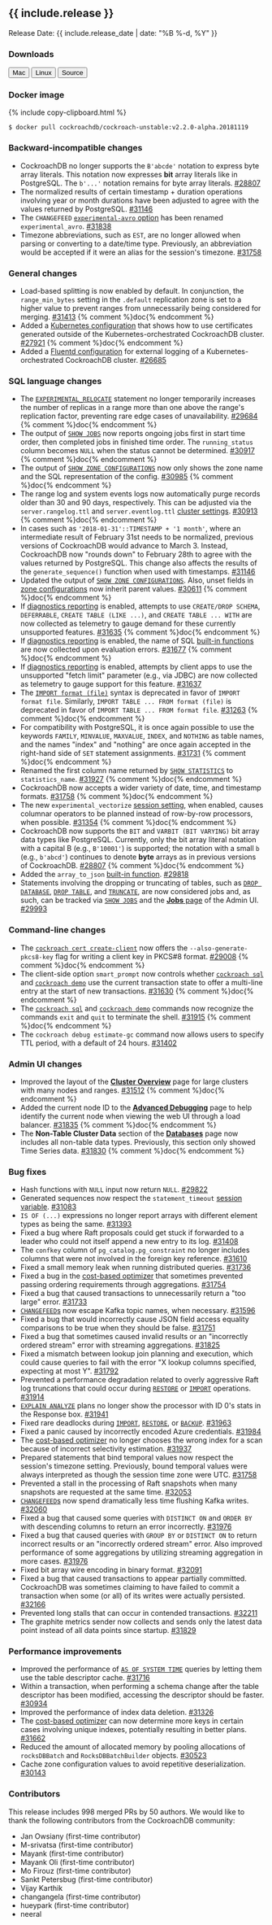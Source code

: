 <h2 id="{{ include.release | slugify }}">{{ include.release }}</h2>

Release Date: {{ include.release_date | date: "%B %-d, %Y" }}

<h3 id="v2-2-0-alpha-20181119-downloads">Downloads</h3>

<div id="os-tabs" class="clearfix os-tabs_button-outline-primary">
    <a href="https://binaries.cockroachdb.com/cockroach-v2.2.0-alpha.20181119.darwin-10.9-amd64.tgz"><button id="mac" data-eventcategory="mac-binary-release-notes">Mac</button></a>
    <a href="https://binaries.cockroachdb.com/cockroach-v2.2.0-alpha.20181119.linux-amd64.tgz"><button id="linux" data-eventcategory="linux-binary-release-notes">Linux</button></a>
    <a href="https://binaries.cockroachdb.com/cockroach-v2.2.0-alpha.20181119.src.tgz"><button id="source" data-eventcategory="source-release-notes">Source</button></a>
</div>

<h3 id="v2-2-0-alpha-20181119-docker-image">Docker image</h3>

{% include copy-clipboard.html %}
~~~shell
$ docker pull cockroachdb/cockroach-unstable:v2.2.0-alpha.20181119
~~~

<h3 id="v2-2-0-alpha-20181119-backward-incompatible-changes">Backward-incompatible changes</h3>

- CockroachDB no longer supports the `B'abcde'` notation to express byte array literals. This notation now expresses **bit** array literals like in PostgreSQL. The `b'...'` notation remains for byte array literals. [#28807][#28807]
- The normalized results of certain timestamp + duration operations involving year or month durations have been adjusted to agree with the values returned by PostgreSQL. [#31146][#31146]
- The `CHANGEFEED` [`experimental-avro` option](https://www.cockroachlabs.com/docs/v19.1/create-changefeed#options) has been renamed `experimental_avro`. [#31838][#31838]
- Timezone abbreviations, such as `EST`, are no longer allowed when parsing or converting to a date/time type. Previously, an abbreviation would be accepted if it were an alias for the session's timezone. [#31758][#31758]

<h3 id="v2-2-0-alpha-20181119-general-changes">General changes</h3>

- Load-based splitting is now enabled by default. In conjunction, the `range_min_bytes` setting in the `.default` replication zone is set to a higher value to prevent ranges from unnecessarily being considered for merging. [#31413][#31413] {% comment %}doc{% endcomment %}
- Added a [Kubernetes configuration](https://github.com/cockroachdb/cockroach/tree/master/cloud/kubernetes/bring-your-own-certs) that shows how to use certificates generated outside of the Kubernetes-orchestrated CockroachDB cluster. [#27921][#27921] {% comment %}doc{% endcomment %}
- Added a [Fluentd configuration](https://github.com/cockroachdb/cockroach/blob/master/cloud/kubernetes/fluentd-configmap.yml) for external logging of a Kubernetes-orchestrated CockroachDB cluster. [#26685](https://github.com/cockroachdb/cockroach/pull/26685)

<h3 id="v2-2-0-alpha-20181119-sql-language-changes">SQL language changes</h3>

- The [`EXPERIMENTAL_RELOCATE`](https://www.cockroachlabs.com/docs/v19.1/experimental-features) statement no longer temporarily increases the number of replicas in a range more than one above the range's replication factor, preventing rare edge cases of unavailability. [#29684][#29684] {% comment %}doc{% endcomment %}
- The output of [`SHOW JOBS`](https://www.cockroachlabs.com/docs/v19.1/show-jobs) now reports ongoing jobs first in start time order, then completed jobs in finished time order. The `running_status` column becomes `NULL` when the status cannot be determined. [#30917][#30917] {% comment %}doc{% endcomment %}
- The output of [`SHOW ZONE CONFIGURATIONS`](https://www.cockroachlabs.com/docs/v19.1/show-zone-configurations) now only shows the zone name and the SQL representation of the config. [#30985][#30985] {% comment %}doc{% endcomment %}
- The range log and system events logs now automatically purge records older than 30 and 90 days, respectively. This can be adjusted via the `server.rangelog.ttl` and `server.eventlog.ttl` [cluster settings](https://www.cockroachlabs.com/docs/v19.1/cluster-settings). [#30913][#30913] {% comment %}doc{% endcomment %}
- In cases such as `'2018-01-31'::TIMESTAMP + '1 month'`, where an intermediate result of February 31st needs to be normalized, previous versions of CockroachDB would advance to March 3. Instead, CockroachDB now "rounds down" to February 28th to agree with the values returned by PostgreSQL. This change also affects the results of the `generate_sequence()` function when used with timestamps. [#31146][#31146]
- Updated the output of [`SHOW ZONE CONFIGURATIONS`](https://www.cockroachlabs.com/docs/v19.1/show-zone-configurations). Also, unset fields in [zone configurations](https://www.cockroachlabs.com/docs/v19.1/configure-replication-zones) now inherit parent values. [#30611][#30611] {% comment %}doc{% endcomment %}
- If [diagnostics reporting](https://www.cockroachlabs.com/docs/v19.1/diagnostics-reporting) is enabled, attempts to use `CREATE/DROP SCHEMA`, `DEFERRABLE`, `CREATE TABLE (LIKE ...)`, and `CREATE TABLE ... WITH` are now collected as telemetry to gauge demand for these currently unsupported features. [#31635][#31635] {% comment %}doc{% endcomment %}
- If [diagnostics reporting](https://www.cockroachlabs.com/docs/v19.1/diagnostics-reporting) is enabled, the name of SQL [built-in functions](https://www.cockroachlabs.com/docs/v2.1/functions-and-operators) are now collected upon evaluation errors. [#31677][#31677] {% comment %}doc{% endcomment %}
- If [diagnostics reporting](https://www.cockroachlabs.com/docs/v19.1/diagnostics-reporting) is enabled, attempts by client apps to use the unsupported "fetch limit" parameter (e.g., via JDBC) are now collected as telemetry to gauge support for this feature. [#31637][#31637]
- The [`IMPORT format (file)`](https://www.cockroachlabs.com/docs/v19.1/import) syntax is deprecated in favor of `IMPORT format file`. Similarly, `IMPORT TABLE ... FROM format (file)` is deprecated in favor of `IMPORT TABLE ... FROM format file`. [#31263][#31263] {% comment %}doc{% endcomment %}
- For compatibility with PostgreSQL, it is once again possible to use the keywords `FAMILY`, `MINVALUE`, `MAXVALUE`, `INDEX`, and `NOTHING` as table names, and the names "index" and "nothing" are once again accepted in the right-hand side of `SET` statement assignments. [#31731][#31731] {% comment %}doc{% endcomment %}
- Renamed the first column name returned by [`SHOW STATISTICS`](https://www.cockroachlabs.com/docs/v19.1/show-statistics) to `statistics_name`. [#31927][#31927] {% comment %}doc{% endcomment %}
- CockroachDB now accepts a wider variety of date, time, and timestamp formats. [#31758][#31758] {% comment %}doc{% endcomment %}
- The new `experimental_vectorize` [session setting](https://www.cockroachlabs.com/docs/v19.1/set-vars), when enabled, causes columnar operators to be planned instead of row-by-row processors, when possible. [#31354][#31354] {% comment %}doc{% endcomment %}
- CockroachDB now supports the `BIT` and `VARBIT (BIT VARYING)` bit array data types like PostgreSQL. Currently, only the bit array literal notation with a capital B (e.g., `B'10001'`) is supported; the notation with a small `b` (e.g., `b'abcd'`) continues to denote **byte** arrays as in previous versions of CockroachDB. [#28807][#28807] {% comment %}doc{% endcomment %}
- Added the `array_to_json` [built-in function](https://www.cockroachlabs.com/docs/v19.1/functions-and-operators). [#29818][#29818]
- Statements involving the dropping or truncating of tables, such as [`DROP DATABASE`](https://www.cockroachlabs.com/docs/v19.1/drop-database), [`DROP TABLE`](https://www.cockroachlabs.com/docs/v19.1/drop-table), and [`TRUNCATE`](../v19.1/truncate.html), are now considered jobs and, as such, can be tracked via [`SHOW JOBS`](https://www.cockroachlabs.com/docs/v19.1/show-jobs) and the [**Jobs** page](../v19.1/admin-ui-jobs-page.html) of the Admin UI. [#29993][#29993]

<h3 id="v2-2-0-alpha-20181119-command-line-changes">Command-line changes</h3>

- The [`cockroach cert create-client`](https://www.cockroachlabs.com/docs/v19.1/create-security-certificates) now offers the `--also-generate-pkcs8-key` flag for writing a client key in PKCS#8 format. [#29008][#29008] {% comment %}doc{% endcomment %}
- The client-side option `smart_prompt` now controls whether [`cockroach sql`](https://www.cockroachlabs.com/docs/v19.1/use-the-built-in-sql-client) and [`cockroach demo`](https://www.cockroachlabs.com/docs/v19.1/cockroach-demo) use the current transaction state to offer a multi-line entry at the start of new transactions. [#31630][#31630] {% comment %}doc{% endcomment %}
- The [`cockroach sql`](https://www.cockroachlabs.com/docs/v19.1/use-the-built-in-sql-client) and [`cockroach demo`](https://www.cockroachlabs.com/docs/v19.1/cockroach-demo) commands now recognize the commands `exit` and `quit` to terminate the shell. [#31915][#31915] {% comment %}doc{% endcomment %}
- The `cockroach debug estimate-gc` command now allows users to specify TTL period, with a default of 24 hours. [#31402][#31402]

<h3 id="v2-2-0-alpha-20181119-admin-ui-changes">Admin UI changes</h3>

- Improved the layout of the [**Cluster Overview**](https://www.cockroachlabs.com/docs/v19.1/admin-ui-cluster-overview-page) page for large clusters with many nodes and ranges. [#31512][#31512] {% comment %}doc{% endcomment %}
- Added the current node ID to the [**Advanced Debugging**](https://www.cockroachlabs.com/docs/v19.1/admin-ui-debug-pages) page to help identify the current node when viewing the web UI through a load balancer. [#31835][#31835] {% comment %}doc{% endcomment %}
- The **Non-Table Cluster Data** section of the [**Databases**](https://www.cockroachlabs.com/docs/v19.1/admin-ui-databases-page) page now includes all non-table data types. Previously, this section only showed Time Series data. [#31830][#31830] {% comment %}doc{% endcomment %}

<h3 id="v2-2-0-alpha-20181119-bug-fixes">Bug fixes</h3>

- Hash functions with `NULL` input now return `NULL`. [#29822][#29822]
- Generated sequences now respect the `statement_timeout` [session variable](https://www.cockroachlabs.com/docs/v19.1/set-vars). [#31083][#31083]
- `IS OF (...)` expressions no longer report arrays with different element types as being the same. [#31393][#31393]
- Fixed a bug where Raft proposals could get stuck if forwarded to a leader who could not itself append a new entry to its log. [#31408][#31408]
- The `confkey` column of `pg_catalog.pg_constraint` no longer includes columns that were not involved in the foreign key reference. [#31610][#31610]
- Fixed a small memory leak when running distributed queries. [#31736][#31736]
- Fixed a bug in the [cost-based optimizer](https://www.cockroachlabs.com/docs/v19.1/cost-based-optimizer) that sometimes prevented passing ordering requirements through aggregations. [#31754][#31754]
- Fixed a bug that caused transactions to unnecessarily return a "too large" error. [#31733][#31733]
- [`CHANGEFEED`s](https://www.cockroachlabs.com/docs/v19.1/create-changefeed) now escape Kafka topic names, when necessary. [#31596][#31596]
- Fixed a bug that would incorrectly cause JSON field access equality comparisons to be true when they should be false. [#31751][#31751]
- Fixed a bug that sometimes caused invalid results or an "incorrectly ordered stream" error with streaming aggregations. [#31825][#31825]
- Fixed a mismatch between lookup join planning and execution, which could cause queries to fail with the error "X lookup columns specified, expecting at most Y". [#31792][#31792]
- Prevented a performance degradation related to overly aggressive Raft log truncations that could occur during [`RESTORE`](https://www.cockroachlabs.com/docs/v19.1/restore) or [`IMPORT`](https://www.cockroachlabs.com/docs/v19.1/import) operations. [#31914][#31914]
- [`EXPLAIN ANALYZE`](https://www.cockroachlabs.com/docs/v19.1/explain-analyze) plans no longer show the processor with ID 0's stats in the Response box. [#31941][#31941]
- Fixed rare deadlocks during [`IMPORT`](https://www.cockroachlabs.com/docs/v19.1/import), [`RESTORE`](https://www.cockroachlabs.com/docs/v19.1/restore), or [`BACKUP`](https://www.cockroachlabs.com/docs/v19.1/backup). [#31963][#31963]
- Fixed a panic caused by incorrectly encoded Azure credentials. [#31984][#31984]
- The [cost-based optimizer](https://www.cockroachlabs.com/docs/v19.1/cost-based-optimizer) no longer chooses the wrong index for a scan because of incorrect selectivity estimation. [#31937][#31937]
- Prepared statements that bind temporal values now respect the session's timezone setting. Previously, bound temporal values were always interpreted as though the session time zone were UTC. [#31758][#31758]
- Prevented a stall in the processing of Raft snapshots when many snapshots are requested at the same time. [#32053][#32053]
- [`CHANGEFEED`s](https://www.cockroachlabs.com/docs/v19.1/create-changefeed) now spend dramatically less time flushing Kafka writes. [#32060][#32060]
- Fixed a bug that caused some queries with `DISTINCT ON` and `ORDER BY` with descending columns to return an error incorrectly. [#31976][#31976]
- Fixed a bug that caused queries with `GROUP BY` or `DISTINCT ON` to return incorrect results or an "incorrectly ordered stream" error. Also improved performance of some aggregations by utilizing streaming aggregation in more cases. [#31976][#31976]
- Fixed bit array wire encoding in binary format. [#32091][#32091]
- Fixed a bug that caused transactions to appear partially committed. CockroachDB was sometimes claiming to have failed to commit a transaction when some (or all) of its writes were actually persisted. [#32166][#32166]
- Prevented long stalls that can occur in contended transactions. [#32211][#32211]
- The graphite metrics sender now collects and sends only the latest data point instead of all data points since startup. [#31829][#31829]

<h3 id="v2-2-0-alpha-20181119-performance-improvements">Performance improvements</h3>

- Improved the performance of [`AS OF SYSTEM TIME`](https://www.cockroachlabs.com/docs/v2.1/as-of-system-time) queries by letting them use the table descriptor cache. [#31716][#31716]
- Within a transaction, when performing a schema change after the table descriptor has been modified, accessing the descriptor should be faster. [#30934][#30934]
- Improved the performance of index data deletion. [#31326][#31326]
- The [cost-based optimizer](https://www.cockroachlabs.com/docs/v19.1/cost-based-optimizer) can now determine more keys in certain cases involving unique indexes, potentially resulting in better plans. [#31662][#31662]
- Reduced the amount of allocated memory by pooling allocations of `rocksDBBatch` and `RocksDBBatchBuilder` objects. [#30523][#30523]
- Cache zone configuration values to avoid repetitive deserialization. [#30143][#30143]

<div class="release-note-contributors" markdown="1">

<h3 id="v2-2-0-alpha-20181119-contributors">Contributors</h3>

This release includes 998 merged PRs by 50 authors. We would like to thank the following contributors from the CockroachDB community:

- Jan Owsiany (first-time contributor)
- M-srivatsa (first-time contributor)
- Mayank (first-time contributor)
- Mayank Oli (first-time contributor)
- Mo Firouz (first-time contributor)
- Sankt Petersbug (first-time contributor)
- Vijay Karthik
- changangela (first-time contributor)
- hueypark (first-time contributor)
- neeral

</div>

[#26685]: https://github.com/cockroachdb/cockroach/pull/26685
[#27921]: https://github.com/cockroachdb/cockroach/pull/27921
[#28807]: https://github.com/cockroachdb/cockroach/pull/28807
[#28856]: https://github.com/cockroachdb/cockroach/pull/28856
[#29008]: https://github.com/cockroachdb/cockroach/pull/29008
[#29067]: https://github.com/cockroachdb/cockroach/pull/29067
[#29236]: https://github.com/cockroachdb/cockroach/pull/29236
[#29526]: https://github.com/cockroachdb/cockroach/pull/29526
[#29684]: https://github.com/cockroachdb/cockroach/pull/29684
[#29818]: https://github.com/cockroachdb/cockroach/pull/29818
[#29822]: https://github.com/cockroachdb/cockroach/pull/29822
[#29993]: https://github.com/cockroachdb/cockroach/pull/29993
[#30019]: https://github.com/cockroachdb/cockroach/pull/30019
[#30143]: https://github.com/cockroachdb/cockroach/pull/30143
[#30339]: https://github.com/cockroachdb/cockroach/pull/30339
[#30523]: https://github.com/cockroachdb/cockroach/pull/30523
[#30611]: https://github.com/cockroachdb/cockroach/pull/30611
[#30849]: https://github.com/cockroachdb/cockroach/pull/30849
[#30913]: https://github.com/cockroachdb/cockroach/pull/30913
[#30917]: https://github.com/cockroachdb/cockroach/pull/30917
[#30926]: https://github.com/cockroachdb/cockroach/pull/30926
[#30934]: https://github.com/cockroachdb/cockroach/pull/30934
[#30985]: https://github.com/cockroachdb/cockroach/pull/30985
[#31083]: https://github.com/cockroachdb/cockroach/pull/31083
[#31146]: https://github.com/cockroachdb/cockroach/pull/31146
[#31263]: https://github.com/cockroachdb/cockroach/pull/31263
[#31326]: https://github.com/cockroachdb/cockroach/pull/31326
[#31354]: https://github.com/cockroachdb/cockroach/pull/31354
[#31393]: https://github.com/cockroachdb/cockroach/pull/31393
[#31402]: https://github.com/cockroachdb/cockroach/pull/31402
[#31408]: https://github.com/cockroachdb/cockroach/pull/31408
[#31413]: https://github.com/cockroachdb/cockroach/pull/31413
[#31512]: https://github.com/cockroachdb/cockroach/pull/31512
[#31596]: https://github.com/cockroachdb/cockroach/pull/31596
[#31610]: https://github.com/cockroachdb/cockroach/pull/31610
[#31630]: https://github.com/cockroachdb/cockroach/pull/31630
[#31635]: https://github.com/cockroachdb/cockroach/pull/31635
[#31637]: https://github.com/cockroachdb/cockroach/pull/31637
[#31662]: https://github.com/cockroachdb/cockroach/pull/31662
[#31677]: https://github.com/cockroachdb/cockroach/pull/31677
[#31716]: https://github.com/cockroachdb/cockroach/pull/31716
[#31725]: https://github.com/cockroachdb/cockroach/pull/31725
[#31730]: https://github.com/cockroachdb/cockroach/pull/31730
[#31731]: https://github.com/cockroachdb/cockroach/pull/31731
[#31733]: https://github.com/cockroachdb/cockroach/pull/31733
[#31736]: https://github.com/cockroachdb/cockroach/pull/31736
[#31751]: https://github.com/cockroachdb/cockroach/pull/31751
[#31754]: https://github.com/cockroachdb/cockroach/pull/31754
[#31758]: https://github.com/cockroachdb/cockroach/pull/31758
[#31792]: https://github.com/cockroachdb/cockroach/pull/31792
[#31825]: https://github.com/cockroachdb/cockroach/pull/31825
[#31829]: https://github.com/cockroachdb/cockroach/pull/31829
[#31830]: https://github.com/cockroachdb/cockroach/pull/31830
[#31835]: https://github.com/cockroachdb/cockroach/pull/31835
[#31838]: https://github.com/cockroachdb/cockroach/pull/31838
[#31914]: https://github.com/cockroachdb/cockroach/pull/31914
[#31915]: https://github.com/cockroachdb/cockroach/pull/31915
[#31927]: https://github.com/cockroachdb/cockroach/pull/31927
[#31937]: https://github.com/cockroachdb/cockroach/pull/31937
[#31941]: https://github.com/cockroachdb/cockroach/pull/31941
[#31963]: https://github.com/cockroachdb/cockroach/pull/31963
[#31976]: https://github.com/cockroachdb/cockroach/pull/31976
[#31984]: https://github.com/cockroachdb/cockroach/pull/31984
[#32053]: https://github.com/cockroachdb/cockroach/pull/32053
[#32060]: https://github.com/cockroachdb/cockroach/pull/32060
[#32091]: https://github.com/cockroachdb/cockroach/pull/32091
[#32145]: https://github.com/cockroachdb/cockroach/pull/32145
[#32166]: https://github.com/cockroachdb/cockroach/pull/32166
[#32211]: https://github.com/cockroachdb/cockroach/pull/32211

